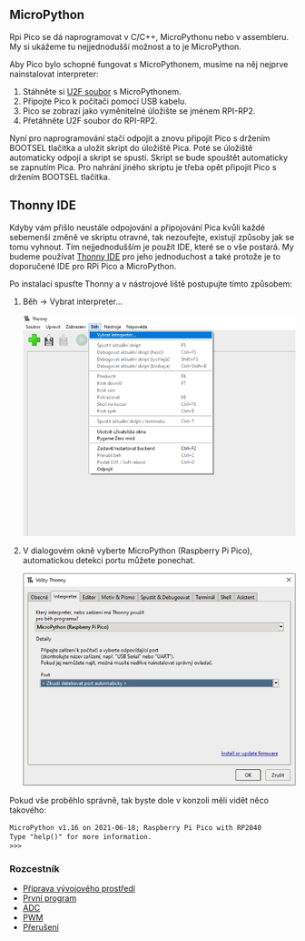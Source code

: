 ## MicroPython

Rpi Pico se dá naprogramovat v C/C++, MicroPythonu nebo v assembleru. My si ukážeme tu nejjednodušší možnost a to je MicroPython.

Aby Pico bylo schopné fungovat s MicroPythonem, musíme na něj nejprve nainstalovat interpreter:

1.	Stáhněte si [U2F soubor](https://micropython.org/download/rp2-pico/rp2-pico-latest.uf2) s MicroPythonem.
2.	Připojte Pico k počítači pomocí USB kabelu.
3.	Pico se zobrazí jako vyměnitelné úložište se jménem RPI-RP2.
4.	Přetáhněte U2F soubor do RPI-RP2.

Nyní pro naprogramování stačí odpojit a znovu připojit Pico s držením BOOTSEL tlačítka a uložit skript do úložiště Pica. Poté se úložiště automaticky odpojí a skript se spustí. Skript se bude spouštět automaticky se zapnutím Pica. Pro nahrání jiného skriptu je třeba opět připojit Pico s držením BOOTSEL tlačítka.

## Thonny IDE

Kdyby vám přišlo neustále odpojování a připojování Pica kvůli každé sebemenší změně ve skriptu otravné, tak nezoufejte, existují způsoby jak se tomu vyhnout. Tím nejjednodušším je použít IDE, které se o vše postará. My budeme používat [Thonny IDE](https://thonny.org/) pro jeho jednoduchost a také protože je to doporučené IDE pro RPi Pico a MicroPython.

Po instalaci spusťte Thonny a v nástrojové liště postupujte tímto způsobem:

1.	Běh -> Vybrat interpreter…

    ![img](images/thonny_interpreter_setting_1.png)

2.	V dialogovém okně vyberte MicroPython (Raspberry Pi Pico), automatickou detekci portu můžete ponechat.

    ![img](images/thonny_interpreter_setting_2.png)

Pokud vše proběhlo správně, tak byste dole v konzoli měli vidět něco takového:

```
MicroPython v1.16 on 2021-06-18; Raspberry Pi Pico with RP2040
Type "help()" for more information.
>>>
```

### Rozcestník
* [Příprava vývojového prostředí](priprava.md)
* [První program](hello.md)
* [ADC](adc.md)
* [PWM](pwm.md)
* [Přerušení](interrupt.md)
